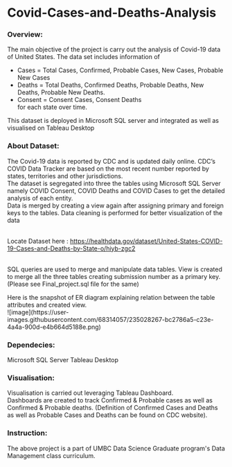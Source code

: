 # Covid-Cases-and-Deaths-Analysis
### Overview:
The main objective of the project is carry out the analysis of Covid-19 data of United States. The data set includes information of
* Cases = Total Cases, Confirmed, Probable Cases,  New Cases, Probable New Cases
* Deaths = Total Deaths, Confirmed Deaths, Probable Deaths, New Deaths, Probable New Deaths.
* Consent = Consent Cases, Consent Deaths
<br>for each state over time.
<p>This dataset is deployed in Microsoft SQL server and integrated as well as visualised on Tableau Desktop

### About Dataset:
The Covid-19 data is reported by CDC and is updated daily online. CDC’s COVID Data Tracker are based on the most recent number reported by states, territories and other jurisdictions.
<br>The dataset is segregated into three the tables using Microsoft SQL Server namely COVID Consent, COVID Deaths and COVID Cases to get the detailed analysis of each entity. 
<br>Data is merged by creating a view again after assigning primary and foreign keys to the tables. Data cleaning is performed for better visualization of the data

<br> Locate Dataset here : https://healthdata.gov/dataset/United-States-COVID-19-Cases-and-Deaths-by-State-o/hiyb-zgc2

<br> SQL queries are used to merge and manipulate data tables. View is created to merge all the three tables creating submission number as a primary key. (Please see
Final_project.sql file for the same)

<p> Here is the snapshot of ER diagram explaining relation between the table attributes and created view. 
<br>![image](https://user-images.githubusercontent.com/68314057/235028267-bc2786a5-c23e-4a4a-900d-e4b664d5188e.png)<br>


### Dependecies:
Microsoft SQL Server
Tableau Desktop

### Visualisation:
Visualisation is carried out leveraging Tableau Dashboard. 
<br> Dashboards are created to track Confirmed & Probable cases as well as Confirmed & Probable deaths. (Definition of Confirmed Cases and Deaths as well as Probable Cases and Deaths can be found on CDC website).

### Instruction:
The above project is a part of UMBC Data Science Graduate program's Data Management class curriculum.



